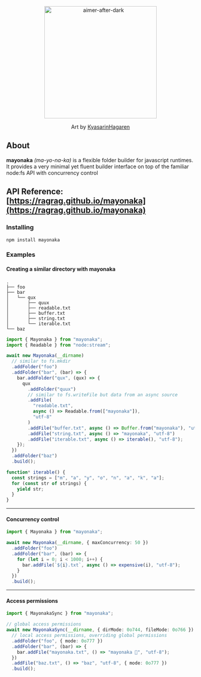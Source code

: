 <div align="center">

<img src="https://github.com/user-attachments/assets/1d00dcf1-f760-4741-bdfc-1af010a05b68" alt="aimer-after-dark" height="300">

Art by [KyasarinHagaren](docs/https://www.reddit.com/user/KyasarinHagaren)

</div>

## About

**mayonaka** _(ma-yo-na-ka)_ is a flexible folder builder for javascript runtimes. It provides a very minimal yet fluent builder interface on top of the familiar node:fs API with concurrency control

## API Reference: [https://ragrag.github.io/mayonaka](https://ragrag.github.io/mayonaka)

### Installing

```base
npm install mayonaka
```

### Examples

#### Creating a similar directory with mayonaka

```plaintext
.
├── foo
├── bar
│   └── qux
│       ├── quux
│       ├── readable.txt
│       ├── buffer.txt
│       ├── string.txt
│       └── iterable.txt
└── baz
```

```typescript
import { Mayonaka } from "mayonaka";
import { Readable } from "node:stream";

await new Mayonaka(__dirname)
  // similar to fs.mkdir
  .addFolder("foo")
  .addFolder("bar", (bar) => {
    bar.addFolder("qux", (qux) => {
      qux
        .addFolder("quux")
        // similar to fs.writeFile but data from an async source
        .addFile(
          "readable.txt",
          async () => Readable.from(["mayonaka"]),
          "utf-8"
        )
        .addFile("buffer.txt", async () => Buffer.from("mayonaka"), "utf-8")
        .addFile("string.txt", async () => "mayonaka", "utf-8")
        .addFile("iterable.txt", async () => iterable(), "utf-8");
    });
  })
  .addFolder("baz")
  .build();

function* iterable() {
  const strings = ["m", "a", "y", "o", "n", "a", "k", "a"];
  for (const str of strings) {
    yield str;
  }
}
```

---

#### Concurrency control

```typescript
import { Mayonaka } from "mayonaka";

await new Mayonaka(__dirname, { maxConcurrency: 50 })
  .addFolder("foo")
  .addFolder("bar", (bar) => {
    for (let i = 0; i < 1000; i++) {
      bar.addFile(`${i}.txt`, async () => expensive(i), "utf-8");
    }
  })
  .build();
```

---

#### Access permissions

```typescript
import { MayonakaSync } from "mayonaka";

// global access permissions
await new MayonakaSync(__dirname, { dirMode: 0o744, fileMode: 0o766 })
  // local access permissions, overriding global permissions
  .addFolder("foo", { mode: 0o777 })
  .addFolder("bar", (bar) => {
    bar.addFile("mayonaka.txt", () => "mayonaka 🐶", "utf-8");
  })
  .addFile("baz.txt", () => "baz", "utf-8", { mode: 0o777 })
  .build();
```
